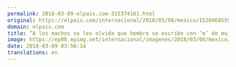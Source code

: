 ```yaml
---
permalink: 2018-03-09-elpais.com-315374161.html
original: https://elpais.com/internacional/2018/03/08/mexico/1520468559_870727.html#?ref=rss&format=simple&link=link
domain: elpais.com
title: “A los machos se les olvida que hombre se escribe con ‘m’ de mujer”
image: https://ep00.epimg.net/internacional/imagenes/2018/03/08/mexico/1520468559_870727_1520472728_rrss_normal.jpg
date: 2018-03-09 03:56:14
translations: en
---
```


